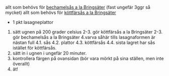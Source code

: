 allt som behövs för [bechamelsås a la Bringsäter](../såser/bechamelsås-Bringsäter.md) (fast ungefär 3ggr så mycket)
allt som behövs för [köttfärsås a la Bringsäter](köttfärssås-Bringsäter.md)

* 1 pkt lasagneplattor

1. sätt ugnen på 200 grader celsius
2-3. gör köttfärsås a la Bringsäter
2-3. gör bechamelsås a la Bringsäter
4.varva såhär tills lasagnaformen är nästan full
	4.1. sås
	4.2. plattor
	4.3. köttfärsås
	4.4. sista lagret har sås istället för köttfärsås.
5. sätt in i ugnen i ungefär 20 minuter.
6. kontrollera färgen på ovansidan (bör vara mörkt på sina ställen, men inte överallt)
7. ät!